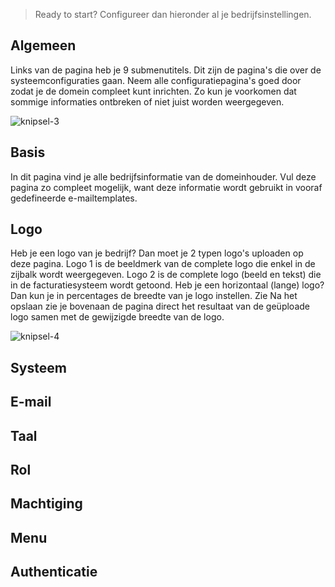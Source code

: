 > Ready to start? Configureer dan hieronder al je bedrijfsinstellingen. 
>
## Algemeen
Links van de pagina heb je 9 submenutitels. Dit zijn de pagina's die over de systeemconfiguraties gaan. Neem alle configuratiepagina's goed door zodat je de domein compleet kunt inrichten. Zo kun je voorkomen dat sommige informaties ontbreken of niet juist worden weergegeven.

![knipsel-3](https://user-images.githubusercontent.com/95087870/147405579-a6a8c2ba-0d31-4519-bb49-a6bda14f3983.png)


## Basis

In dit pagina vind je alle bedrijfsinformatie van de domeinhouder. Vul deze pagina zo compleet mogelijk, want deze informatie wordt gebruikt in vooraf gedefineerde e-mailtemplates. 

## Logo

Heb je een logo van je bedrijf? Dan moet je 2 typen logo's uploaden op deze pagina. Logo 1 is de beeldmerk van de complete logo die enkel in de zijbalk wordt weergegeven. Logo 2 is de complete logo (beeld en tekst) die in de facturatiesysteem wordt getoond. Heb je een horizontaal (lange) logo? Dan kun je in percentages de breedte van je logo instellen. Zie  Na het opslaan zie je bovenaan de pagina direct het resultaat van de geüploade logo samen met de gewijzigde breedte van de logo. 

![knipsel-4](https://user-images.githubusercontent.com/95087870/147405993-f3185346-8185-4426-85a3-3247f862356b.png)

## Systeem

## E-mail

## Taal

## Rol

## Machtiging

## Menu

## Authenticatie
